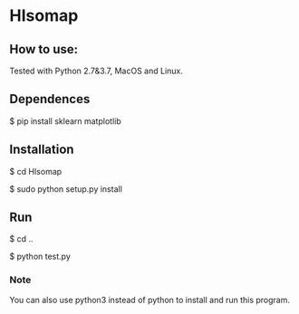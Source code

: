 # HIsomap

## How to use:

Tested with Python 2.7&3.7, MacOS and Linux.

## Dependences

   $ pip install sklearn matplotlib

## Installation

   $ cd HIsomap

   $ sudo python setup.py install

## Run

   $ cd ..

   $ python test.py


### Note

You can also use python3 instead of python to install and run this program.